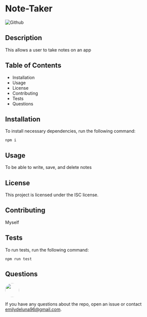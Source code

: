 
  # **Note-Taker**

  ![Github](https://img.shields.io/github/last-commit/emcarlisle/Note-Taker)

  ## **Description**
 This allows a user to take notes on an app

  ## **Table of Contents**

  * Installation
  * Usage
  * License
  * Contributing
  * Tests
  * Questions

  ## **Installation**
 
  To install necessary dependencies, run the following command:

  `npm i`

  ## **Usage**
 To be able to write, save, and delete notes

  ## **License**

  This project is licensed under the ISC license.

  ## **Contributing**

  Myself

  ## **Tests**

  To run tests, run the following command:

  `npm run test`

  ## **Questions**

  <img src="https://avatars.githubusercontent.com/emcarlisle" style="width: 45px; height: 45px; border-radius:100%;">

  If you have any questions about the repo, open an issue or contact emilydeluna96@gmail.com.